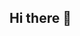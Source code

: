 ## Hi there 👋

<!--
**Tutanslay/Tutanslay** is a ✨ _special_ ✨ repository because its `README.md` (this file) appears on your GitHub profile.

- 🔭 I’m currently working on att skaffa copilot

